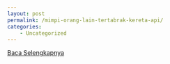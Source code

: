 ```yaml
---
layout: post
permalink: /mimpi-orang-lain-tertabrak-kereta-api/
categories:
    - Uncategorized
---
```


[Baca Selengkapnya](/03)